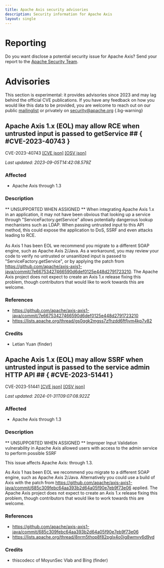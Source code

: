 ```yaml
---
title: Apache Axis security advisories
description: Security information for Apache Axis
layout: single
---
```


# Reporting

Do you want disclose a potential security issue for Apache Axis? Send your report to the [Apache Security Team](mailto:security@apache.org).

# Advisories

This section is experimental: it provides advisories since 2023 and may lag behind the official CVE publications. If you have any feedback on how you would like this data to be provided, you are welcome to reach out on our public [mailinglist](/mailinglist) or privately on [security@apache.org](mailto:security@apache.org)
{.bg-warning}

## Apache Axis 1.x (EOL) may allow RCE when untrusted input is passed to getService ## { #CVE-2023-40743 }

CVE-2023-40743 [\[CVE json\]](./CVE-2023-40743.cve.json) [\[OSV json\]](./CVE-2023-40743.osv.json)



_Last updated: 2023-09-05T14:42:08.579Z_

### Affected

* Apache Axis through 1.3


### Description

<div>** UNSUPPORTED WHEN ASSIGNED ** When integrating Apache Axis 1.x in an application, it may not have been obvious that looking up a service through "ServiceFactory.getService" allows potentially dangerous lookup mechanisms such as LDAP. When passing untrusted input to this API method, this could expose the application to DoS, SSRF and even attacks leading to RCE.</div><div><br></div><div>As Axis 1 has been EOL we recommend you migrate to a different SOAP engine, such as Apache Axis 2/Java. As a workaround, you may review your code to verify no untrusted or unsanitized input is passed to "ServiceFactory.getService", or by applying the patch from <a target="_blank" rel="nofollow" href="https://github.com/apache/axis-axis1-java/commit/7e66753427466590d6def0125e448d2791723210">https://github.com/apache/axis-axis1-java/commit/7e66753427466590d6def0125e448d2791723210</a>. The Apache Axis project does not expect to create an Axis 1.x release fixing this problem, though contributors that would like to work towards this are welcome.<br></div>

### References
* https://github.com/apache/axis-axis1-java/commit/7e66753427466590d6def0125e448d2791723210
* https://lists.apache.org/thread/gs0qgk2mgss7zfhzdd6ftfjvm4kp7v82


### Credits
* Letian Yuan (finder)


## Apache Axis 1.x (EOL) may allow SSRF when untrusted input is passed to the service admin HTTP API ## { #CVE-2023-51441 }

CVE-2023-51441 [\[CVE json\]](./CVE-2023-51441.cve.json) [\[OSV json\]](./CVE-2023-51441.osv.json)



_Last updated: 2024-01-31T09:07:08.922Z_

### Affected

* Apache Axis through 1.3


### Description

** UNSUPPORTED WHEN ASSIGNED ** Improper Input Validation vulnerability in Apache Axis allowed users with access to the admin service to perform possible SSRF<br><p>This issue affects Apache Axis: through 1.3.</p><p>As Axis 1 has been EOL we recommend you migrate to a different SOAP engine, such as Apache Axis 2/Java. Alternatively you could use a build of Axis with the patch from <a target="_blank" rel="nofollow" href="https://github.com/apache/axis-axis1-java/commit/685c309febc64aa393b2d64a05f90e7eb9f73e06">https://github.com/apache/axis-axis1-java/commit/685c309febc64aa393b2d64a05f90e7eb9f73e06</a> applied. The Apache Axis project does not expect to create an Axis 1.x release 
fixing this problem, though contributors that would like to work towards
 this are welcome.
</p>

### References
* https://github.com/apache/axis-axis1-java/commit/685c309febc64aa393b2d64a05f90e7eb9f73e06
* https://lists.apache.org/thread/8nrm5thop8f82pglx4o0jg8wmvy6d9yd


### Credits
* thiscodecc of MoyunSec Vlab and Bing (finder)
